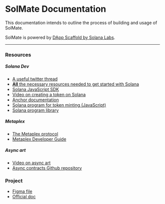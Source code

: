 # SolMate Documentation

This documentation intends to outline the process of building and usage of SolMate.

SolMate is powered by [DApp Scaffold by Solana Labs](https://github.com/solana-labs/dapp-scaffold).

---
### Resources

##### Solana Dev
- [A useful twitter thread](https://twitter.com/karthikkalyan90/status/1394805514840596482?s=21)
- [**All** the necessary resources needed to get started with Solana](https://learn.figment.io/network-documentation/solana/resources)
- [Solana JavaScript SDK](https://github.com/solana-labs/solana-web3.js/)
- [Video on creating a token on Solana](https://www.youtube.com/watch?v=1cn-HnG_yns)
- [Anchor documentation](https://project-serum.github.io/anchor/getting-started/introduction.html)
- [Solana program for token minting (JavaScript)](https://github.com/solana-labs/solana-program-library/blob/master/token/js/examples/create_mint_and_transfer_tokens.js)
- [Solana program library](https://spl.solana.com/)

##### Metaplex
- [The Metaplex protocol](https://github.com/metaplex-foundation/metaplex)
- [Metaplex Developer Guide](https://www.notion.so/Metaplex-Developer-Guide-afefbc19841744c28587ab948a08cfac)

##### Async art
- [Video on async art](https://www.youtube.com/watch?v=LE0o3Q9quwU)
- [Async contracts Github repository](https://github.com/asyncart/async-contracts/tree/master/contracts)


### Project 

- [Figma file](https://www.figma.com/file/KybuLXAi9jV8tmZ6NTwGko/SolMate?node-id=0%3A1)
- [Official doc](https://docs.google.com/document/d/1zUWjxH9x1cJorwI1nD1kA2Y7ATX9i8FJqME2pZiJoLw/edit?usp=sharing)